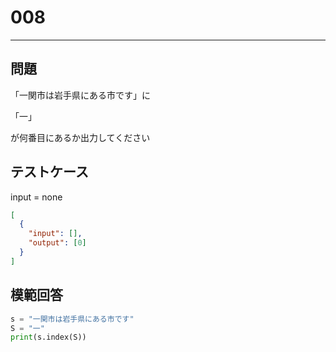 # 008

---

## 問題

「一関市は岩手県にある市です」に

「一」

が何番目にあるか出力してください

## テストケース

input = none

```json
[
  {
    "input": [],
    "output": [0]
  }
]
```

## 模範回答

```python
s = "一関市は岩手県にある市です"
S = "一"
print(s.index(S))
```
